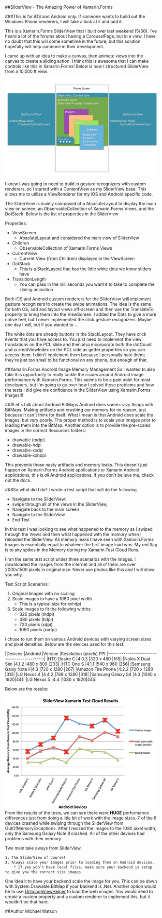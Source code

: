 ##SliderView - The Amazing Power of Xamarin.Forms

###This is for iOS and Android only. If someone wants to build out the Windows Phone renderers, I will take a look at it and add it.

This is a Xamarin.Forms SliderView that I built over last weekend (5/30). I've heard a lot of the forums about having a CarouselPage, but in a view. I have no doubt that this will come sometime in the future, but this solution hopefully will help someone in their development. 

I came up with an idea to make a canvas, then animate views into the canvas to create a sliding action. I think this is awesome that I can make controls like this in Xamarin.Forms! Below is how I structured SliderView from a 10,000 ft view.

![SliderView Construction](SliderViewConstruction.png)

I knew I was going to need to build in gesture recognizers with custom renderers, so I started with a ContentView as my SliderView base. This allows me to utilize a ViewRenderer for my iOS and Android specific code.

The SliderView is mainly composed of a AbsoluteLayout to display the main view on screen, an ObservableCollection of Xamarin.Forms Views, and the DotStack. Below is the list of properties in the SliderView

Properties:  

* ViewScreen
	* AbsoluteLayout and considered the main view of SliderView 
* Children
	* ObservableCollection of Xamarin.Forms Views
* CurrentView
	* Current View (from Children) displayed in the ViewScreen
* DotStack
	* This is a StackLayout that has the little white dots we know sliders have
* TransitionLength
	* You can pass in the milliseconds you want it to take to complete the sliding animation
	
Both iOS and Android custom renderers for the SliderView will implement gesture recognizers to create the swipe animations. The idea is the same for both OS; add and layout views off-screen and then use the TranslateTo property to bring them into the ViewScreen. I added the Dots to give a more native feel, but I never implemented the click gesture recognizers. Maybe one day I will, but if you wanted to....

The white dots are already buttons in the StackLayout. They have click events that you have access to. You just need to implement the view translations on the PCL slide and then also incorporate both the dotCount and currentViewIndex on the PCL side as getter properties so you can access them. I didn't implement them because I personally hate them; they're just too small to be functional on any phone, but enough of that.

##Xamarin.Forms Android Image Memory Management
So I wanted to also take this opportunity to really tackle the issues around Android Image performance with Xamarin.Forms. This seems to be a pain point for most developers, but I'm going to go over how I solved these problems and how the tests I did give me confidence in the SliderView using Xamarin.Forms Images!!!

###Let's talk about Android BitMaps
Android does some crazy things with BitMaps. Making artifacts and crushing our memory for no reason, just because it can't think for itself. What I mean is that Android does scale the images, but very poorly. The proper method is to scale your images prior to loading them into the BitMap. Another option is to provide the pre-scaled images in the correct Resources folders:

* drawable (mdpi)
* drawable-hdpi
* drawable-xxdpi
* drawable-xxhdpi

This prevents those nasty artifacts and memory leaks. This doesn't just happen on Xamarin.Forms Android applications or Xamarin.Android applications, this is *all* Android applications. If you don't believe me, check out the docs.

###So what did I do?
I wrote a test script that will do the following

* Navigate to the SliderView: 
* swipe through all of the views in the SliderView, 
* Navigate back to the main screen
* Navigate to the SliderView
* End Test 

In this test I was looking to see what happened to the memory as I swiped through the Views and then what happened with the memory when I reloaded the SliderView. All memory leaks I have seen with Xamarin.Forms Images is essentially equal to whatever the first image load was. My red flag is to any spikes in the Memory during my Xamarin.Test Cloud Runs.

I ran the same test script under three scenarios with the images. I downloaded the images from the internet and all of them are over 2000x1500 pixels in original size. Never use photos like this and I will show you why.
	
Test Script Scenarios:

1.  Original Images with no scaling
2.  Scale images to have a 1080 pixel width
	* This is a typical size for xxhdpi
3.  Scale images to fit the following widths:  
	* 320 pixels (mdpi)  
	* 480 pixels (hdpi)
	* 720 pixels (xdpi)
	* 1080 pixels (xxdpi)
	
I chose to run them on various Android devices with varying screen sizes and pixel densities. Below are the devices used for this test:

|Devices			   |Android |Version	|Resolution (pixels)	PPI
|---------------------------------------------|
|HTC Desire C		   |4.0.3	|320 x 480	|165|
|Nokia X Dual Sim	   |4.1.2	|480 x 800	|233|
|HTC One S			   |4.1.1	|540 x 960	|256|
|Samsung Galxy Note II|4.3		|720 x 1280	|267|
|Amazon Fire Phone	   |4.2.2	|720 x 1280	|312|
|LG Nexus 4			   |4.4.2	|768 x 1280	|318|
|Samsung Galaxy S4    |4.3		|1080 x 1920|441|
|LG Nexus 5			   |4.4		|1080 x 1920|445|


Below are the results:

![SliderView Xamarin Test Cloud Results](chart.png)
From the results of the tests, we can see there were **HUGE** performance differences just from doing a litle bit of work with the image sizes. 7 of the 8 devices crashed while swiping through the SliderView from OutOfMemoryExceptions. After I resized the images to the 1080 pixel width, only the Samsung Galaxy Note II crashed. All of the other devices had problems with their memory. 

Two main take aways from SliderView

	1. The SliderView of course!
	2. Always scale your images prior to loading them on Android devices. 
		* If you won't have local files, make sure your backend is setup to give you the correct size images. 

One Idea it to have your backend scale the image for you. This can be down with System.Drawable.BitMap if your backend is .Net. Another option would be to use [UrlImageViewHelper](http://components.xamarin.com/view/urlimageviewhelper) to load the web images. You would need to create a custom property and a custom renderer to implement this, but it wouldn't be that hard. 		



##Author
Michael Watson

